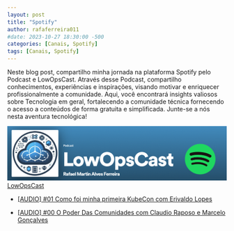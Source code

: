 ```yaml
---
layout: post
title: "Spotify"
author: rafaferreira011
#date: 2023-10-27 18:30:00 -500
categories: [Canais, Spotify]
tags: [Canais, Spotify]
---
```


Neste blog post, compartilho minha jornada na plataforma Spotify pelo Podcast e LowOpsCast. Através desse Podcast, compartilho conhecimentos, experiências e inspirações, visando motivar e enriquecer profissionalmente a comunidade. Aqui, você encontrará insights valiosos sobre Tecnologia em geral, fortalecendo a comunidade técnica fornecendo o acesso a conteúdos de forma gratuita e simplificada. Junte-se a nós nesta aventura tecnológica!

![LowOpsCast](/assets/img/posts/LowOpsCast2.png)
<i class="fa-brands fa-spotify"></i> [LowOpsCast](https://open.spotify.com/show/0U4kcZT2Cwn4CqQGg4Ywcj?si=77fbd9161ea246e6)

- <i class="fa-brands fa-spotify"></i> [[AUDIO] #01 Como foi minha primeira KubeCon com Erivaldo Lopes](https://open.spotify.com/episode/4TYC8bsfDSr4hGbOiKQdL8?si=1f892294af3640e4)

- <i class="fa-brands fa-spotify"></i> [[AUDIO] #00 O Poder Das Comunidades com Claudio Raposo e Marcelo Gonçalves](https://open.spotify.com/episode/7Fvfu57ak0I6BeNE5lPr10?si=31adc066093b4f16)